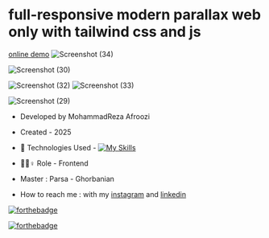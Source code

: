 # full-responsive modern  parallax web only with tailwind css and js

[online demo](https://parallax-full-responsive-ai-website.vercel.app/)
![Screenshot (34)](https://github.com/user-attachments/assets/15a53992-3716-49c8-8573-5893cfd7ceac)

![Screenshot (30)](https://github.com/user-attachments/assets/7bf26550-1a95-4b98-ac87-a6fc9bfecc8f)

![Screenshot (32)](https://github.com/user-attachments/assets/85f5dab8-0464-488b-9be5-e67b2260a056)
![Screenshot (33)](https://github.com/user-attachments/assets/1b9b2390-42db-4c8f-b16a-6998f706876b)

![Screenshot (29)](https://github.com/user-attachments/assets/68d3bc56-162c-4e5c-ae22-6c59e212dc65)







- Developed by MohammadReza Afroozi
- Created - 2025
- 🤖 Technologies Used - [![My Skills](https://skillicons.dev/icons?i=js,html,css)](https://skillicons.dev)

- 🤖🤖♀️ Role - Frontend
- Master : Parsa - Ghorbanian
- How to reach me : with my
[instagram](https://www.instagram.com/afroozi_dev?igsh=MWNvODk2dGwwY29o) and
[linkedin](https://www.linkedin.com/in/mohammad-reza-afroozi)

[![forthebadge](https://forthebadge.com/images/featured/featured-built-with-love.svg)](https://forthebadge.com)

[![forthebadge](https://forthebadge.com/images/badges/made-with-javascript.svg)](https://forthebadge.com)


